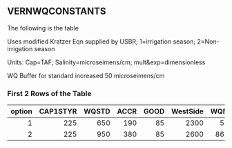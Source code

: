 ## VERNWQCONSTANTS
The following is the table

Uses modified Kratzer Eqn supplied by USBR; 1=irrigation season; 2=Non-irrigation season

Units: Cap=TAF; Salinity=microseimens/cm; mult&exp=dimensionless

WQ Buffer for standard increased 50 microseimens/cm

### First 2 Rows of the Table
|   option |   CAP1STYR |   WQSTD |   ACCR |   GOOD |   WestSide |   WQMULT |    WQEXP |
|---------:|-----------:|--------:|-------:|-------:|-----------:|---------:|---------:|
|        1 |        225 |     650 |    190 |     85 |       2300 |    54645 | -0.44346 |
|        2 |        225 |     950 |    380 |     85 |       2600 |   866201 | -0.69289 |